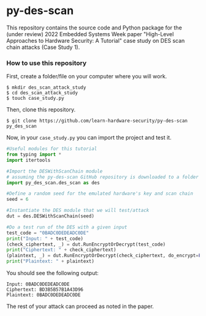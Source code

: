# py-des-scan

This repository contains the source code and Python package for the (under review) 2022 Embedded Systems Week paper "High-Level Approaches to Hardware Security: A Tutorial" case study on DES scan chain attacks (Case Study 1).

### How to use this repository

First, create a folder/file on your computer where you will work.
```
$ mkdir des_scan_attack_study
$ cd des_scan_attack_study
$ touch case_study.py
```

Then, clone this repository.
```
$ git clone https://github.com/learn-hardware-security/py-des-scan py_des_scan
```

Now, in your `case_study.py` you can import the project and test it.
```python
#Useful modules for this tutorial
from typing import *
import itertools

#Import the DESWithScanChain module 
# assuming the py-des-scan GitHub repository is downloaded to a folder called 'py_des_scan'
import py_des_scan.des_scan as des

#Define a random seed for the emulated hardware's key and scan chain
seed = 6

#Instantiate the DES module that we will test/attack
dut = des.DESWithScanChain(seed)

#Do a test run of the DES with a given input 
test_code = "0BADC0DEDEADC0DE"
print("Input: " + test_code)
(check_ciphertext, _) = dut.RunEncryptOrDecrypt(test_code)
print("Ciphertext: " + check_ciphertext)
(plaintext, _) = dut.RunEncryptOrDecrypt(check_ciphertext, do_encrypt=False)
print("Plaintext: " + plaintext)
```
You should see the following output:
```
Input: 0BADC0DEDEADC0DE
Ciphertext: BD3B5B57B1A43D96
Plaintext: 0BADC0DEDEADC0DE
```

The rest of your attack can proceed as noted in the paper.